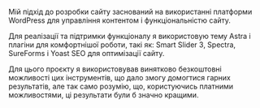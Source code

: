 Мій підхід до розробки сайту заснований на використанні платформи WordPress для управління контентом і функціональністю сайту. 

Для реалізації та підтримки функціоналу я використовую тему Astra і плагіни для комфортнішої роботи, такі як: Smart Slider 3, Spectra, SureForms і Yoast SEO для оптимізації сайту. 

Для цього проєкту я використовував винятково безкоштовні можливості цих інструментів, що дало змогу домогтися гарних результатів, але так само розумію, що, користуючись платними можливостями, ці результати були б значно кращими.
